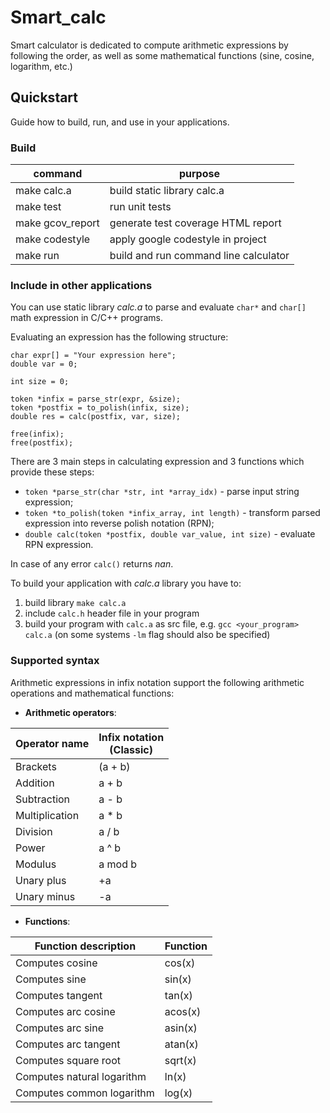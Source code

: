 # Smart_calc
Smart calculator is dedicated to compute arithmetic expressions by following the order, as well as some mathematical functions (sine, cosine, logarithm, etc.)

## Quickstart
Guide how to build, run, and use in your applications.

### Build

| command          | purpose                               |
|-                 |-                                      |
| make calc.a      | build static library calc.a           |
| make test        | run unit tests                        |
| make gcov_report | generate test coverage HTML report    |
| make codestyle   | apply google codestyle in project     |
| make run         | build and run command line calculator |

### Include in other applications

You can use static library _calc.a_ to parse and evaluate `char*` and `char[]` math expression in C/C++ programs.

Evaluating an expression has the following structure:

```
char expr[] = "Your expression here";
double var = 0;

int size = 0;

token *infix = parse_str(expr, &size);
token *postfix = to_polish(infix, size);
double res = calc(postfix, var, size);

free(infix);
free(postfix);
```

There are 3 main steps in calculating expression and 3 functions which provide these steps:

- `token *parse_str(char *str, int *array_idx)` - parse input string expression;
- `token *to_polish(token *infix_array, int length)` - transform parsed expression into reverse polish notation (RPN);
- `double calc(token *postfix, double var_value, int size)` - evaluate RPN expression.

In case of any error `calc()` returns _nan_.

To build your application with _calc.a_ library you have to:

1. build library `make calc.a`
1. include `calc.h` header file in your program
1. build your program with `calc.a` as src file, e.g. `gcc <your_program> calc.a` 
(on some systems `-lm` flag should also be specified)

### Supported syntax

Arithmetic expressions in infix notation support the following arithmetic operations and mathematical functions:

- **Arithmetic operators**:

| Operator name | Infix notation <br /> (Classic) |
| --------- | ------ |
| Brackets | (a + b) |
| Addition | a + b |
| Subtraction | a - b |
| Multiplication | a * b |
| Division | a / b |
| Power | a ^ b |
| Modulus | a mod b |
| Unary plus | +a |
| Unary minus | -a |

- **Functions**:
  
| Function description | Function |
| ------ | ------ |
| Computes cosine | cos(x) |
| Computes sine | sin(x) |
| Computes tangent | tan(x) |
| Computes arc cosine | acos(x) |
| Computes arc sine | asin(x) |
| Computes arc tangent | atan(x) |
| Computes square root | sqrt(x) |
| Computes natural logarithm | ln(x) |
| Computes common logarithm | log(x) |

<!-- If variable 'x' specified in expression, `var_value` of `double calc(token *postfix, double var_value, int size)` -->
